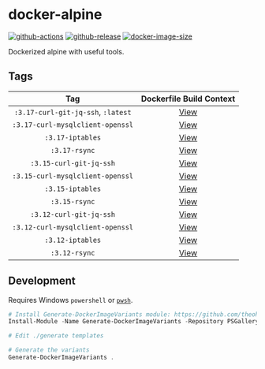 # docker-alpine

[![github-actions](https://github.com/theohbrothers/docker-alpine/actions/workflows/ci-master-pr.yml/badge.svg?branch=master)](https://github.com/theohbrothers/docker-alpine/actions/workflows/ci-master-pr.yml)
[![github-release](https://img.shields.io/github/v/release/theohbrothers/docker-alpine?style=flat-square)](https://github.com/theohbrothers/docker-alpine/releases/)
[![docker-image-size](https://img.shields.io/docker/image-size/theohbrothers/docker-alpine/latest)](https://hub.docker.com/r/theohbrothers/docker-alpine)

Dockerized alpine with useful tools.

## Tags

| Tag | Dockerfile Build Context |
|:-------:|:---------:|
| `:3.17-curl-git-jq-ssh`, `:latest` | [View](variants/3.17-curl-git-jq-ssh) |
| `:3.17-curl-mysqlclient-openssl` | [View](variants/3.17-curl-mysqlclient-openssl) |
| `:3.17-iptables` | [View](variants/3.17-iptables) |
| `:3.17-rsync` | [View](variants/3.17-rsync) |
| `:3.15-curl-git-jq-ssh` | [View](variants/3.15-curl-git-jq-ssh) |
| `:3.15-curl-mysqlclient-openssl` | [View](variants/3.15-curl-mysqlclient-openssl) |
| `:3.15-iptables` | [View](variants/3.15-iptables) |
| `:3.15-rsync` | [View](variants/3.15-rsync) |
| `:3.12-curl-git-jq-ssh` | [View](variants/3.12-curl-git-jq-ssh) |
| `:3.12-curl-mysqlclient-openssl` | [View](variants/3.12-curl-mysqlclient-openssl) |
| `:3.12-iptables` | [View](variants/3.12-iptables) |
| `:3.12-rsync` | [View](variants/3.12-rsync) |

## Development

Requires Windows `powershell` or [`pwsh`](https://github.com/PowerShell/PowerShell).

```powershell
# Install Generate-DockerImageVariants module: https://github.com/theohbrothers/Generate-DockerImageVariants
Install-Module -Name Generate-DockerImageVariants -Repository PSGallery -Scope CurrentUser -Force -Verbose

# Edit ./generate templates

# Generate the variants
Generate-DockerImageVariants .
```
